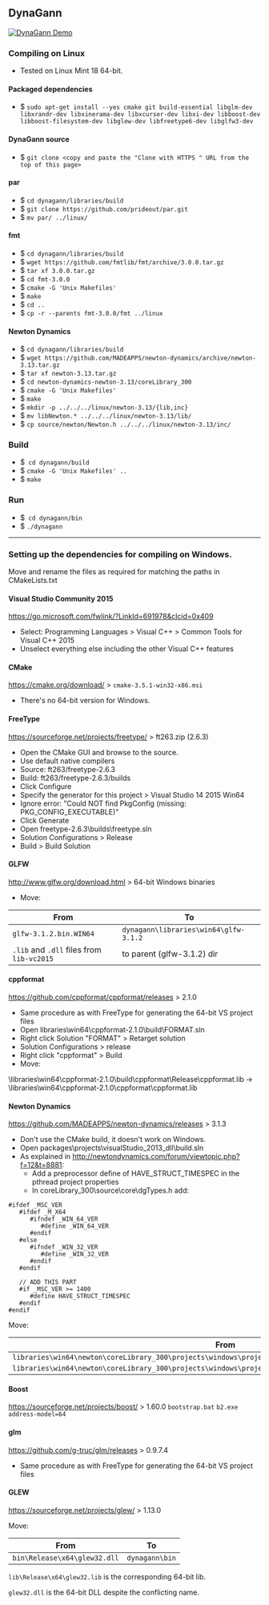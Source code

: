 ## DynaGann

[![DynaGann Demo](https://img.youtube.com/vi/Sa7ZHlGxsnc/0.jpg)](https://youtu.be/Sa7ZHlGxsnc)

### Compiling on Linux

* Tested on Linux Mint 18 64-bit.

#### Packaged dependencies

* $ `sudo apt-get install --yes cmake git build-essential libglm-dev libxrandr-dev libxinerama-dev libxcursor-dev libxi-dev libboost-dev libboost-filesystem-dev libglew-dev libfreetype6-dev libglfw3-dev` 

#### DynaGann source

* $ `git clone <copy and paste the "Clone with HTTPS " URL from the top of this page>`

#### par

* $ `cd dynagann/libraries/build`
* $ `git clone https://github.com/prideout/par.git`
* $ `mv par/ ../linux/`

#### fmt

* $ `cd dynagann/libraries/build`
* $ `wget https://github.com/fmtlib/fmt/archive/3.0.0.tar.gz`
* $ `tar xf 3.0.0.tar.gz `
* $ `cd fmt-3.0.0`
* $ `cmake -G 'Unix Makefiles'`
* $ `make`
* $ `cd ..`
* $ `cp -r --parents fmt-3.0.0/fmt ../linux`

#### Newton Dynamics

* $ `cd dynagann/libraries/build`
* $ `wget https://github.com/MADEAPPS/newton-dynamics/archive/newton-3.13.tar.gz`
* $ `tar xf newton-3.13.tar.gz`
* $ `cd newton-dynamics-newton-3.13/coreLibrary_300`
* $ `cmake -G 'Unix Makefiles'`
* $ `make`
* $ `mkdir -p ../../../linux/newton-3.13/{lib,inc}`
* $ `mv libNewton.* ../../../linux/newton-3.13/lib/`
* $ `cp source/newton/Newton.h ../../../linux/newton-3.13/inc/`

### Build

* $` cd dynagann/build`
* $ `cmake -G 'Unix Makefiles' ..`
* $ `make` 

### Run

* $` cd dynagann/bin`
* $ `./dynagann`


---


### Setting up the dependencies for compiling on Windows.

Move and rename the files as required for matching the paths in CMakeLists.txt

#### Visual Studio Community 2015
https://go.microsoft.com/fwlink/?LinkId=691978&clcid=0x409
* Select: Programming Languages > Visual C++ > Common Tools for Visual C++ 2015
* Unselect everything else including the other Visual C++ features

#### CMake
https://cmake.org/download/ > `cmake-3.5.1-win32-x86.msi`
* There's no 64-bit version for Windows.

#### FreeType
https://sourceforge.net/projects/freetype/ > ft263.zip (2.6.3)
* Open the CMake GUI and browse to the source.
* Use default native compilers
* Source: ft263/freetype-2.6.3
* Build: ft263/freetype-2.6.3/builds
* Click Configure
* Specify the generator for this project > Visual Studio 14 2015 Win64
* Ignore error: "Could NOT find PkgConfig (missing:  PKG_CONFIG_EXECUTABLE)"
* Click Generate
* Open freetype-2.6.3\builds\freetype.sln
* Solution Configurations > Release
* Build > Build Solution

#### GLFW
http://www.glfw.org/download.html > 64-bit Windows binaries
* Move:

From | To
--- | ---
`glfw-3.1.2.bin.WIN64` | `dynagann\libraries\win64\glfw-3.1.2`
`.lib` and `.dll` files from `lib-vc2015` | to parent (glfw-3.1.2) dir

#### cppformat
https://github.com/cppformat/cppformat/releases > 2.1.0
* Same procedure as with FreeType for generating the 64-bit VS project files
* Open libraries\win64\cppformat-2.1.0\build\FORMAT.sln
* Right click Solution "FORMAT" > Retarget solution
* Solution Configurations > release
* Right click "cppformat" > Build
* Move:

\libraries\win64\cppformat-2.1.0\build\cppformat\Release\cppformat.lib ->
\libraries\win64\cppformat-2.1.0\cppformat\cppformat.lib

#### Newton Dynamics
https://github.com/MADEAPPS/newton-dynamics/releases > 3.1.3
* Don't use the CMake build, it doesn't work on Windows.
* Open packages\projects\visualStudio_2013_dll\build.sln
* As explained in http://newtondynamics.com/forum/viewtopic.php?f=12&t=8881:
  * Add a preprocessor define of HAVE_STRUCT_TIMESPEC in the pthread project properties
  * In coreLibrary_300\source\core\dgTypes.h add:

```
#ifdef _MSC_VER 
   #ifdef _M_X64
      #ifndef _WIN_64_VER
         #define _WIN_64_VER
      #endif
   #else       
      #ifndef _WIN_32_VER
         #define _WIN_32_VER
      #endif
   #endif

   // ADD THIS PART
   #if _MSC_VER >= 1400
      #define HAVE_STRUCT_TIMESPEC
   #endif
#endif
```
Move:

From | To
--- | ---
`libraries\win64\newton\coreLibrary_300\projects\windows\project_vs2013_dll\x64\newton\release\newton.lib` | `libraries\win64\newton\lib\newton.lib`
`libraries\win64\newton\coreLibrary_300\projects\windows\project_vs2013_dll\x64\newton\release\newton.dll` | `dynagann\bin`

#### Boost
https://sourceforge.net/projects/boost/ > 1.60.0
`bootstrap.bat`
`b2.exe address-model=64`

#### glm
https://github.com/g-truc/glm/releases > 0.9.7.4
* Same procedure as with FreeType for generating the 64-bit VS project files

#### GLEW
https://sourceforge.net/projects/glew/ > 1.13.0

Move:

From | To
--- | ---
`bin\Release\x64\glew32.dll` | `dynagann\bin`
`lib\Release\x64\glew32.lib` is the corresponding 64-bit lib.

`glew32.dll` is the 64-bit DLL despite the conflicting name.
